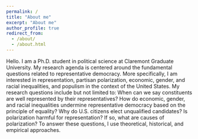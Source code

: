 ```yaml
---
permalink: /
title: "About me"
excerpt: "About me"
author_profile: true
redirect_from: 
  - /about/
  - /about.html
---
```


Hello. I am a Ph.D. student in political science at Claremont Graduate University. My research agenda is centered around the fundamental questions related to representative democracy. More specifically, I am interested in representation, partisan polarization, economic, gender, and racial inequalities, and populism in the context of the United States. My research questions include but not limited to: When can we say constituents are well represented by their representatives? How do economic, gender, and racial inequalities undermine representative democracy based on the principle of equality? Why do U.S. citizens elect unqualified candidates? Is polarization harmful for representation? If so, what are causes of polarization? To answer these questions, I use theoretical, historical, and empirical approaches.
